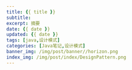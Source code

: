 ```yaml
---
title: {{ title }}
subtitle: 
excerpt: 摘要
date: {{ date }}
updated: {{ date }}
tags: [java,设计模式]
categories: [Java笔记,设计模式]
banner_img: /img/post/banner//horizon.png
index_img: /img/post/index/DesignPattern.png
---
```

